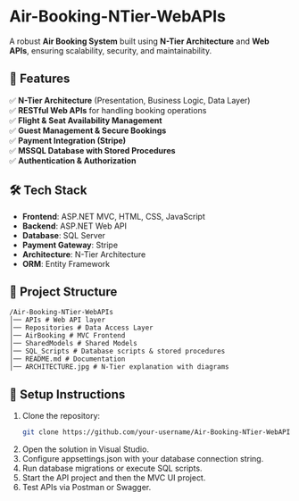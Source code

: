 # **Air-Booking-NTier-WebAPIs**  

A robust **Air Booking System** built using **N-Tier Architecture** and **Web APIs**, ensuring scalability, security, and maintainability.  

## **📌 Features**  
✅ **N-Tier Architecture** (Presentation, Business Logic, Data Layer)  
✅ **RESTful Web APIs** for handling booking operations  
✅ **Flight & Seat Availability Management**  
✅ **Guest Management & Secure Bookings**  
✅ **Payment Integration (Stripe)**  
✅ **MSSQL Database with Stored Procedures**  
✅ **Authentication & Authorization**  

## **🛠️ Tech Stack**  
- **Frontend**: ASP.NET MVC, HTML, CSS, JavaScript  
- **Backend**: ASP.NET Web API  
- **Database**: SQL Server  
- **Payment Gateway**: Stripe  
- **Architecture**: N-Tier Architecture  
- **ORM**: Entity Framework  

## **📂 Project Structure**  
```
/Air-Booking-NTier-WebAPIs 
│── APIs # Web API layer 
│── Repositories # Data Access Layer 
│── AirBooking # MVC Frontend 
│── SharedModels # Shared Models 
│── SQL_Scripts # Database scripts & stored procedures 
│── README.md # Documentation 
│── ARCHITECTURE.jpg # N-Tier explanation with diagrams
```

## **🚀 Setup Instructions**  
1. Clone the repository:  
   ```sh
   git clone https://github.com/your-username/Air-Booking-NTier-WebAPIs.git
2. Open the solution in Visual Studio.
3. Configure appsettings.json with your database connection string.
4. Run database migrations or execute SQL scripts.
5. Start the API project and then the MVC UI project.
6. Test APIs via Postman or Swagger.
